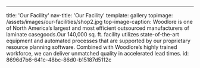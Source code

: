 ---
title: 'Our Facility'
nav-title: 'Our Facility'
template: gallery
topimage: /assets/images/our-facilities/shop2.jpg
top-image-caption: Woodlore is one of North America’s largest and most efficient outsourced manufacturers of laminate casegoods.Our 140,000 sq. ft. facility utilizes state-of-the-art equipment and automated processes that are supported by our proprietary resource planning software. Combined with Woodlore’s highly trained workforce, we can deliver unmatched quality in accelerated lead times.
id: 8696d7b6-641c-48bc-86d0-b15187d5112c

